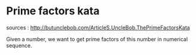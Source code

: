 # Prime factors kata

sources : http://butunclebob.com/ArticleS.UncleBob.ThePrimeFactorsKata

Given a number, we want to get prime factors of this number in numerical sequence.
